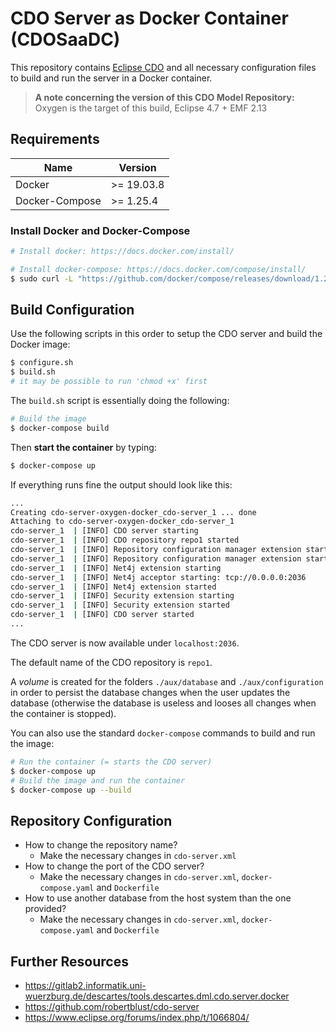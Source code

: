 # CDO Server as Docker Container (CDOSaaDC)

This repository contains [Eclipse CDO](https://www.eclipse.org/cdo/) and all necessary configuration files to build and run the server in a Docker container.

> **A note concerning the version of this CDO Model Repository:** Oxygen is the target of this build, Eclipse 4.7 + EMF 2.13

## Requirements

| Name           | Version    |
| -------------- | ---------- |
| Docker         | >= 19.03.8 |
| Docker-Compose | >= 1.25.4  |



### Install Docker and Docker-Compose

```bash
# Install docker: https://docs.docker.com/install/

# Install docker-compose: https://docs.docker.com/compose/install/
$ sudo curl -L "https://github.com/docker/compose/releases/download/1.25.4/docker-compose-$(uname -s)-$(uname -m)" -o /usr/local/bin/docker-compose
```



## Build Configuration

Use the following scripts in this order to setup the CDO server and build the Docker image:

```bash
$ configure.sh
$ build.sh
# it may be possible to run 'chmod +x' first 
```

The `build.sh` script is essentially doing the following:

```bash
# Build the image
$ docker-compose build
```

Then **start the container** by typing:

```bash
$ docker-compose up
```

If everything runs fine the output should look like this:

```bash
...
Creating cdo-server-oxygen-docker_cdo-server_1 ... done
Attaching to cdo-server-oxygen-docker_cdo-server_1
cdo-server_1  | [INFO] CDO server starting
cdo-server_1  | [INFO] CDO repository repo1 started
cdo-server_1  | [INFO] Repository configuration manager extension starting
cdo-server_1  | [INFO] Repository configuration manager extension started
cdo-server_1  | [INFO] Net4j extension starting
cdo-server_1  | [INFO] Net4j acceptor starting: tcp://0.0.0.0:2036
cdo-server_1  | [INFO] Net4j extension started
cdo-server_1  | [INFO] Security extension starting
cdo-server_1  | [INFO] Security extension started
cdo-server_1  | [INFO] CDO server started
...
```



The CDO server is now available under `localhost:2036`. 

The default name of the CDO repository is `repo1`.

A *volume* is created for the folders `./aux/database` and `./aux/configuration` in order to persist the database changes when the user updates the database (otherwise the database is useless and looses all changes when the container is stopped).

You can also use the standard `docker-compose` commands to build and run the image:

```bash
# Run the container (= starts the CDO server)
$ docker-compose up
# Build the image and run the container
$ docker-compose up --build
```



## Repository Configuration

- How to change the repository name?
  - Make the necessary changes in `cdo-server.xml`
- How to change the port of the CDO server?
  - Make the necessary changes in `cdo-server.xml`, `docker-compose.yaml` and `Dockerfile`
- How to use another database from the host system than the one provided?
  - Make the necessary changes in `cdo-server.xml`, `docker-compose.yaml` and `Dockerfile`

## Further Resources

- https://gitlab2.informatik.uni-wuerzburg.de/descartes/tools.descartes.dml.cdo.server.docker
- https://github.com/robertblust/cdo-server
- https://www.eclipse.org/forums/index.php/t/1066804/